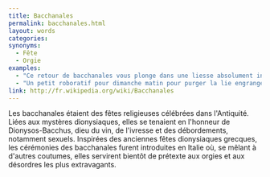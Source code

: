 ```yaml
---
title: Bacchanales
permalink: bacchanales.html
layout: words
categories:
synonyms:
  - Fête
  - Orgie
examples:
  - "Ce retour de bacchanales vous plonge dans une liesse absolument inénarrable."
  - "Un petit roboratif pour dimanche matin pour purger la lie engrangée au cours de quelque bacchanale dionysiaque !"
link: http://fr.wikipedia.org/wiki/Bacchanales
---
```


Les bacchanales étaient des fêtes religieuses célébrées dans l'Antiquité. Liées aux mystères dionysiaques, elles se tenaient en l'honneur de Dionysos-Bacchus, dieu du vin, de l'ivresse et des débordements, notamment sexuels. Inspirées des anciennes fêtes dionysiaques grecques, les cérémonies des bacchanales furent introduites en Italie où, se mêlant à d'autres coutumes, elles servirent bientôt de prétexte aux orgies et aux désordres les plus extravagants.
